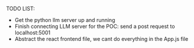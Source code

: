 TODO LIST:

- Get the python llm server up and running
- Finish connecting LLM server for the POC: send a post request to localhost:5001
- Abstract the react frontend file, we cant do everything in the App.js file
